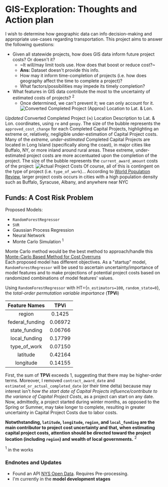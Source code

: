 # **GIS-Exploration**: Thoughts and Action plan
I wish to determine how geographic data can info decision-making and appropriate use-cases regarding transportation. This project aims to answer the following questions:
* Given all statewide projects, how does GIS data inform future project costs? Or doesn't it?
  * ~It will/may limit tools use. How does that boost or reduce cost?~
   * **Ans:** Dataset doesn't provide this info.
  * How may it inform time-completion of projects (i.e. how does geography affect the time to complete a project)?
  * What factors/possibilities may impede its timely completion?
* What features in GIS data contribute the most to the uncertainty of estimated costs of projects? $^{2}$
  * Once determined, we can't prevent it; we can only account for it.
![Converted Completed Project (Approx) Location to Lat. & Lon.](https://github.com/user-attachments/assets/8634f195-4f47-44f8-90c5-940764788179)

 *Updated* Converted Completed Project ($\approx$) Location Description to Lat. & Lon. coordinates, using `re` and `geopy`.
 The size of the bubble represents the `approved_cost_change` for each Completed Capital Projects, highlighting an extreme or, relatively, negligible under-estimation of Capital Project costs. Many of the *extreme,* *under-estimated* Completed Capital Projects are located in Long Island (specifically along the coast), in major cities like Buffalo, NY, or more inland around rural areas. These extreme, under-estimated project costs are more accentuated upon the completion of the project. The size of the bubble represents the `current_award_amount` costs of the project:
 ![Actual Project Costs](https://github.com/user-attachments/assets/79f63cb3-1149-4e5d-970b-8da9174cd860)
Of course, all of this is contingent on the type of project (i.e. `type_of_work`)...
According to [World Population Review](https://worldpopulationreview.com/us-counties/new-york), larger project costs occurs in cities with a high population density such as Buffalo, Syracuse, Albany, and anywhere near NYC

## **Funds**: A Cost Risk Problem
Proposed Models: 
* `RandomForestRegressor`
* `SVR`
* Gaussian Process Regression
* Neural Network
* Monte Carlo Simulation $^{1}$

Monte Carlo method would be the best method to approach/handle this [Monte-Carlo Based Method for Cost Overruns](https://www.witpress.com/Secure/ejournals/papers/SSE060221f.pdf)\
Each proposed model has different objectives. As a "startup" model, `RandomForestRegressor` will be used to ascertain uncertainty/importance of model features and to make projections of potential project costs based on randomized combinations of model features' values.

Using `RandomForestRegressor` with HT={`n_estimators=100`, `random_state=0`}, the *total-order permutation variable importance* (**TPVi**)

| Feature Names | TPVi |
| :------------:| :---:|
| region | 0.1425 |
| federal_funding | 0.06972 |
| state_funding | 0.06766 |
| local_funding | 0.17799 |
| type_of_work | 0.07150 |
| latitude | 0.42164 |
| longitude | 0.14155 |

First, the sum of **TPVi** exceeds 1, suggesting that there may be higher-order terms. Moreover, I removed `contract_award_date` and `estimated_or_actual_completed_date` (or their time delta) because may interest isn't *how the start date of Capital Projects influence/contribute to the variance of Capital Project Costs*, as a project can start on any date. Now, admittedly, a project started during winter months, as opposed to the Spring or Summer, may take longer to complete, resulting in greater uncertainty in Capital Project Costs due to labor costs.  

**Notwthstanding, `latitude`, `longitude`, `region`, and `local_funding` are the main contributor to project cost uncertainty and that, when estimating capital project costs, attention should be directed toward the project location (including `region`) and wealth of local governments.** $^{2}$

$^{1}$ in the works

### Endnotes and Updates
* Found an API [NYS Open Data](https://dev.socrata.com/foundry/data.ny.gov/rz8t-4kmq). Requires Pre-processing.
* I'm currently in the **model development stages**
